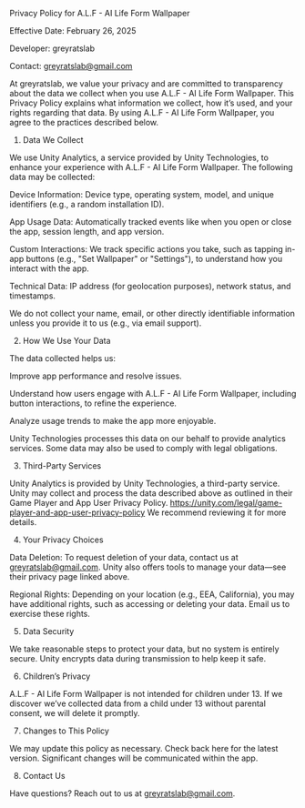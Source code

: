 Privacy Policy for A.L.F - AI Life Form Wallpaper

Effective Date: February 26, 2025


Developer: greyratslab


Contact: greyratslab@gmail.com

At greyratslab, we value your privacy and are committed to transparency about the data we collect when you use A.L.F - AI Life Form Wallpaper. This Privacy Policy explains what information we collect, how it’s used, and your rights regarding that data. By using A.L.F - AI Life Form Wallpaper, you agree to the practices described below.

1. Data We Collect

We use Unity Analytics, a service provided by Unity Technologies, to enhance your experience with A.L.F - AI Life Form Wallpaper. The following data may be collected:

Device Information: Device type, operating system, model, and unique identifiers (e.g., a random installation ID).

 App Usage Data: Automatically tracked events like when you open or close the app, session length, and app version.

 Custom Interactions: We track specific actions you take, such as tapping in-app buttons (e.g., "Set Wallpaper" or "Settings"), to understand how you interact with the app.

 Technical Data: IP address (for geolocation purposes), network status, and timestamps.



We do not collect your name, email, or other directly identifiable information unless you provide it to us (e.g., via email support).

2. How We Use Your Data

The data collected helps us:

Improve app performance and resolve issues.

 Understand how users engage with A.L.F - AI Life Form Wallpaper, including button interactions, to refine the experience.

 Analyze usage trends to make the app more enjoyable.



Unity Technologies processes this data on our behalf to provide analytics services. Some data may also be used to comply with legal obligations.

3. Third-Party Services

Unity Analytics is provided by Unity Technologies, a third-party service. Unity may collect and process the data described above as outlined in their Game Player and App User Privacy Policy. 
https://unity.com/legal/game-player-and-app-user-privacy-policy
We recommend reviewing it for more details.

4. Your Privacy Choices


 Data Deletion: To request deletion of your data, contact us at greyratslab@gmail.com. Unity also offers tools to manage your data—see their privacy page linked above.

 Regional Rights: Depending on your location (e.g., EEA, California), you may have additional rights, such as accessing or deleting your data. Email us to exercise these rights.



5. Data Security

We take reasonable steps to protect your data, but no system is entirely secure. Unity encrypts data during transmission to help keep it safe.

6. Children’s Privacy

A.L.F - AI Life Form Wallpaper is not intended for children under 13. If we discover we’ve collected data from a child under 13 without parental consent, we will delete it promptly.

7. Changes to This Policy

We may update this policy as necessary. Check back here for the latest version. Significant changes will be communicated within the app.

8. Contact Us

Have questions? Reach out to us at greyratslab@gmail.com.

